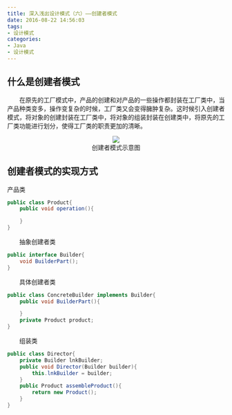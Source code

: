 ```yaml
---
title: 深入浅出设计模式（六）——创建者模式
date: 2016-08-22 14:56:03
tags:
- 设计模式
categories:
- Java
- 设计模式
---
```


## 什么是创建者模式

　　在原先的工厂模式中，产品的创建和对产品的一些操作都封装在工厂类中，当产品种类变多，操作变复杂的时候，工厂类又会变得臃肿复杂。这时候引入创建者模式，将对象的创建封装在工厂类中，将对象的组装封装在创建类中，将原先的工厂类功能进行划分，使得工厂类的职责更加的清晰。

<div align="center">
<img src="http://oc4wmeyj8.bkt.clouddn.com/%E5%88%9B%E5%BB%BA%E8%80%85%E6%A8%A1%E5%BC%8F%E7%A4%BA%E6%84%8F%E5%9B%BE.png"/>
<div>创建者模式示意图</div>
</div>

## 创建者模式的实现方式

   产品类

``` java
public class Product{
	public void operation(){

	}
}
```

　　抽象创建者类

``` java
public interface Builder{
	void BuilderPart();
}
```

　　具体创建者类

``` java
public class ConcreteBuilder implements Builder{
	public void BuilderPart(){

	}
	private Product product;
}
```

　　组装类

``` java
public class Director{
	private Builder lnkBuilder;
	public void Director(Builder builder){
		this.lnkBuilder = builder;
	}
	public Product assembleProduct(){
		return new Product();
	}
}
```